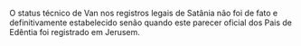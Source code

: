 ﻿O status técnico de Van nos registros legais de Satânia não foi de fato e definitivamente  estabelecido senão quando este parecer oficial dos Pais de Edêntia foi registrado em Jerusem.